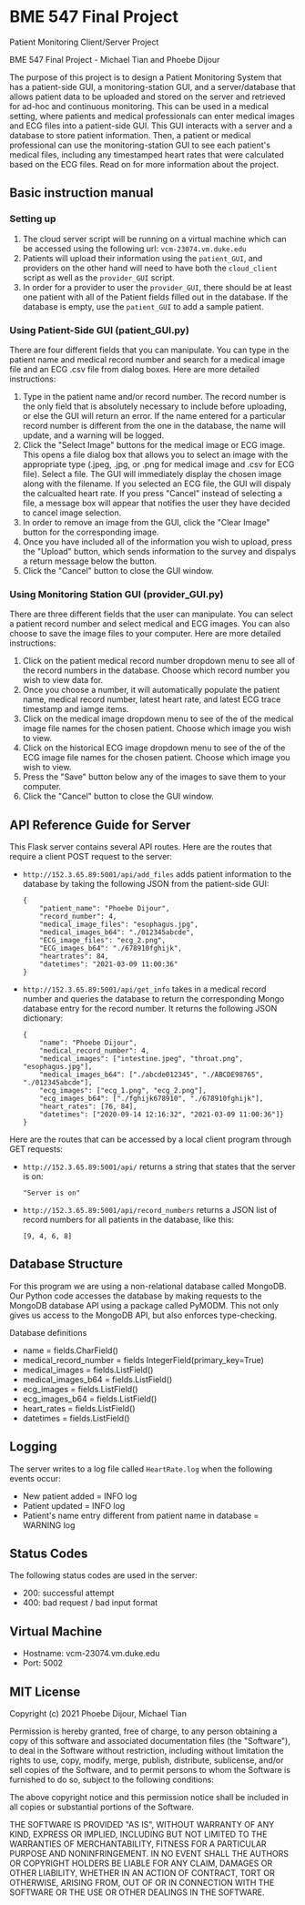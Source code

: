 # BME 547 Final Project

Patient Monitoring Client/Server Project

BME 547 Final Project - Michael Tian and Phoebe Dijour

The purpose of this project is to design a Patient Monitoring System that has a patient-side GUI, a monitoring-station GUI, and a server/database that allows patient data to be uploaded and stored on the server and retrieved for ad-hoc and continuous monitoring. This can be used in a medical setting, where patients and medical professionals can enter medical images and ECG files into a patient-side GUI. This GUI interacts with a server and a database to store patient information. Then, a patient or medical professional can use the monitoring-station GUI to see each patient's medical files, including any timestamped heart rates that were calculated based on the ECG files. Read on for more information about the project.

## Basic instruction manual
### Setting up
1. The cloud server script will be running on a virtual machine which can be accessed using the following url: `vcm-23074.vm.duke.edu`
2. Patients will upload their information using the `patient_GUI`, and providers on the other hand will need to have both the `cloud_client` script as well as the `provider_GUI` script.
3. In order for a provider to user the `provider_GUI`, there should be at least one patient with all of the Patient fields filled out in the database. If the database is empty, use the `patient_GUI` to add a sample patient.


### Using Patient-Side GUI (patient_GUI.py)
There are four different fields that you can manipulate. You can type in the patient name and medical record number and search for a medical image file and an ECG .csv file from dialog boxes. Here are more detailed instructions:
1. Type in the patient name and/or record number. The record number is the only field that is absolutely necessary to include before uploading, or else the GUI will return an error. If the name entered for a particular record number is different from the one in the database, the name will update, and a warning will be logged.
2. Click the "Select Image" buttons for the medical image or ECG image. This opens a file dialog box that allows you to select an image with the appropriate type (.jpeg, .jpg, or .png for medical image and .csv for ECG file). Select a file. The GUI will immediately display the chosen image along with the filename. If you selected an ECG file, the GUI will dispaly the calcualted heart rate. If you press "Cancel" instead of selecting a file, a message box will appear that notifies the user they have decided to cancel image selection.
3. In order to remove an image from the GUI, click the "Clear Image" button for the corresponding image.
4. Once you have included all of the information you wish to upload, press the "Upload" button, which sends information to the survey and dispalys a return message below the button.
5. Click the "Cancel" button to close the GUI window.


### Using Monitoring Station GUI (provider_GUI.py)
There are three different fields that the user can manipulate. You can select a patient record number and select medical and ECG images. You can also choose to save the image files to your computer. Here are more detailed instructions:
1. Click on the patient medical record number dropdown menu to see all of the record numbers in the database. Choose which record number you wish to view data for.
2. Once you choose a number, it will automatically populate the patient name, medical record number, latest heart rate, and latest ECG trace timestamp and iamge items.
3. Click on the medical image dropdown menu to see of the of the medical image file names for the chosen patient. Choose which image you wish to view.
4. Click on the historical ECG image dropdown menu to see of the of the ECG image file names for the chosen patient. Choose which image you wish to view.
5. Press the "Save" button below any of the images to save them to your computer.
6. Click the "Cancel" button to close the GUI window.


## API Reference Guide for Server
This Flask server contains several API routes. Here are the routes that require a client POST request to the server:

* `http://152.3.65.89:5001/api/add_files` adds patient information to the database by taking the following JSON from the patient-side GUI:
  ```
  {
      "patient_name": "Phoebe Dijour",
      "record_number": 4,
      "medical_image_files": "esophagus.jpg",
      "medical_images_b64": "./012345abcde",
      "ECG_image_files": "ecg_2.png",
      "ECG_images_b64": "./678910fghijk",
      "heartrates": 84,
      "datetimes": "2021-03-09 11:00:36"  
  }
  ```

* `http://152.3.65.89:5001/api/get_info` takes in a medical record number and queries the database to return the corresponding Mongo database entry for the record number. It returns the following JSON dictionary:
  ```
  {
      "name": "Phoebe Dijour",
      "medical_record_number": 4,
      "medical_images": ["intestine.jpeg", "throat.png", "esophagus.jpg"],
      "medical_images_b64": ["./abcde012345", "./ABCDE98765", "./012345abcde"],
      "ecg_images": ["ecg_1.png", "ecg_2.png"],
      "ecg_images_b64": ["./fghijk678910", "./678910fghijk"],
      "heart_rates": [76, 84],
      "datetimes": ["2020-09-14 12:16:32", "2021-03-09 11:00:36"]}
  }
  ```

Here are the routes that can be accessed by a local client program through GET requests:

* `http://152.3.65.89:5001/api/` returns a string that states that the server is on:
  ```
  "Server is on"
  ```

* `http://152.3.65.89:5001/api/record_numbers` returns a JSON list of record numbers for all patients in the database, like this:
  ```
  [9, 4, 6, 8]
  ```


## Database Structure
For this program we are using a non-relational database called MongoDB. Our Python code accesses the database by making requests to the MongoDB database API using a package called PyMODM. This not only gives us access to the MongoDB API, but also enforces type-checking.

Database definitions
* name = fields.CharField()
* medical_record_number = fields IntegerField(primary_key=True)
* medical_images = fields.ListField()
* medical_images_b64 = fields.ListField()
* ecg_images = fields.ListField()
* ecg_images_b64 = fields.ListField()
* heart_rates = fields.ListField()
* datetimes = fields.ListField()


## Logging
The server writes to a log file called `HeartRate.log` when the following events occur:

* New patient added = INFO log
* Patient updated = INFO log
* Patient's name entry different from patient name in database = WARNING log


## Status Codes
The following status codes are used in the server:
* 200: successful attempt
* 400: bad request / bad input format


## Virtual Machine
* Hostname: vcm-23074.vm.duke.edu
* Port: 5002


## MIT License

Copyright (c) 2021 Phoebe Dijour, Michael Tian

Permission is hereby granted, free of charge, to any person obtaining a copy of this software and associated documentation files (the "Software"), to deal in the Software without restriction, including without limitation the rights to use, copy, modify, merge, publish, distribute, sublicense, and/or sell copies of the Software, and to permit persons to whom the Software is furnished to do so, subject to the following conditions:

The above copyright notice and this permission notice shall be included in all copies or substantial portions of the Software.

THE SOFTWARE IS PROVIDED "AS IS", WITHOUT WARRANTY OF ANY KIND, EXPRESS OR IMPLIED, INCLUDING BUT NOT LIMITED TO THE WARRANTIES OF MERCHANTABILITY, FITNESS FOR A PARTICULAR PURPOSE AND NONINFRINGEMENT. IN NO EVENT SHALL THE AUTHORS OR COPYRIGHT HOLDERS BE LIABLE FOR ANY CLAIM, DAMAGES OR OTHER LIABILITY, WHETHER IN AN ACTION OF CONTRACT, TORT OR OTHERWISE, ARISING FROM, OUT OF OR IN CONNECTION WITH THE SOFTWARE OR THE USE OR OTHER DEALINGS IN THE SOFTWARE.